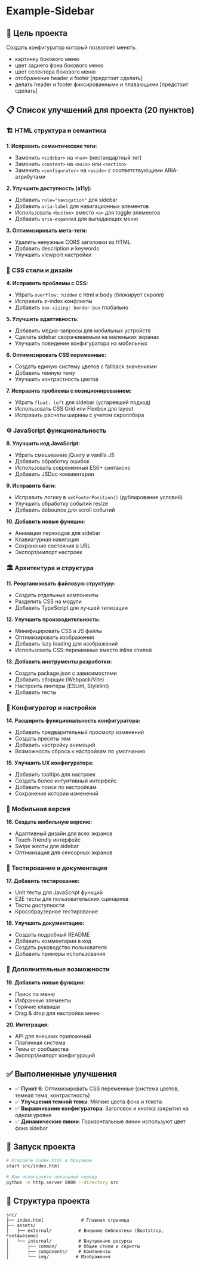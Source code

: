 # Example-Sidebar

## 🎯 Цель проекта
Создать конфигуратор который позволяет менять:
- картинку бокового меню
- цвет заднего фона бокового меню
- цвет селектора бокового меню
- отображение header и footer [предстоит сделать]
- делать header и footer фиксированными и плавающими [предстоит сделать]

## 📋 Список улучшений для проекта (20 пунктов)

### 🏗️ HTML структура и семантика

**1. Исправить семантические теги:**
- Заменить `<sidebar>` на `<nav>` (нестандартный тег)
- Заменить `<content>` на `<main>` или `<section>`
- Заменить `<configurator>` на `<aside>` с соответствующими ARIA-атрибутами

**2. Улучшить доступность (a11y):**
- Добавить `role="navigation"` для sidebar
- Добавить `aria-label` для навигационных элементов
- Использовать `<button>` вместо `<a>` для toggle элементов
- Добавить `aria-expanded` для выпадающих меню

**3. Оптимизировать мета-теги:**
- Удалить ненужные CORS заголовки из HTML
- Добавить description и keywords
- Улучшить viewport настройки

### 🎨 CSS стили и дизайн

**4. Исправить проблемы с CSS:**
- Убрать `overflow: hidden` с html и body (блокирует скролл)
- Исправить z-index конфликты
- Добавить `box-sizing: border-box` глобально

**5. Улучшить адаптивность:**
- Добавить медиа-запросы для мобильных устройств
- Сделать sidebar сворачиваемым на маленьких экранах
- Улучшить поведение конфигуратора на мобильных

**6. Оптимизировать CSS переменные:**
- Создать единую систему цветов с fallback значениями
- Добавить темную тему
- Улучшить контрастность цветов

**7. Исправить проблемы с позиционированием:**
- Убрать `float: left` для sidebar (устаревший подход)
- Использовать CSS Grid или Flexbox для layout
- Исправить расчеты ширины с учетом скроллбара

### ⚙️ JavaScript функциональность

**8. Улучшить код JavaScript:**
- Убрать смешивание jQuery и vanilla JS
- Добавить обработку ошибок
- Использовать современный ES6+ синтаксис
- Добавить JSDoc комментарии

**9. Исправить баги:**
- Исправить логику в `setFooterPosition()` (дублирование условий)
- Улучшить обработку событий resize
- Добавить debounce для scroll событий

**10. Добавить новые функции:**
- Анимации переходов для sidebar
- Клавиатурная навигация
- Сохранение состояния в URL
- Экспорт/импорт настроек

### 🏛️ Архитектура и структура

**11. Реорганизовать файловую структуру:**
- Создать отдельные компоненты
- Разделить CSS на модули
- Добавить TypeScript для лучшей типизации

**12. Улучшить производительность:**
- Минифицировать CSS и JS файлы
- Оптимизировать изображения
- Добавить lazy loading для изображений
- Использовать CSS-переменные вместо inline стилей

**13. Добавить инструменты разработки:**
- Создать package.json с зависимостями
- Добавить сборщик (Webpack/Vite)
- Настроить линтеры (ESLint, Stylelint)
- Добавить тесты

### 🔧 Конфигуратор и настройки

**14. Расширить функциональность конфигуратора:**
- Добавить предварительный просмотр изменений
- Создать пресеты тем
- Добавить настройку анимаций
- Возможность сброса к настройкам по умолчанию

**15. Улучшить UX конфигуратора:**
- Добавить tooltips для настроек
- Создать более интуитивный интерфейс
- Добавить поиск по настройкам
- Сохранение истории изменений

### 📱 Мобильная версия

**16. Создать мобильную версию:**
- Адаптивный дизайн для всех экранов
- Touch-friendly интерфейс
- Swipe жесты для sidebar
- Оптимизация для сенсорных экранов

### 🧪 Тестирование и документация

**17. Добавить тестирование:**
- Unit тесты для JavaScript функций
- E2E тесты для пользовательских сценариев
- Тесты доступности
- Кроссбраузерное тестирование

**18. Улучшить документацию:**
- Создать подробный README
- Добавить комментарии в код
- Создать руководство пользователя
- Добавить примеры использования

### 🚀 Дополнительные возможности

**19. Добавить новые функции:**
- Поиск по меню
- Избранные элементы
- Горячие клавиши
- Drag & drop для настройки меню

**20. Интеграция:**
- API для внешних приложений
- Плагинная система
- Темы от сообщества
- Экспорт/импорт конфигураций

## ✅ Выполненные улучшения

- ✅ **Пункт 6**: Оптимизировать CSS переменные (система цветов, темная тема, контрастность)
- ✅ **Улучшения темной темы**: Мягкие цвета фона и текста
- ✅ **Выравнивание конфигуратора**: Заголовок и кнопка закрытия на одном уровне
- ✅ **Динамические линии**: Горизонтальные линии используют цвет фона sidebar

## 🚀 Запуск проекта

```bash
# Откройте index.html в браузере
start src/index.html

# Или используйте локальный сервер
python -m http.server 8000 --directory src
```

## 📁 Структура проекта

```
src/
├── index.html              # Главная страница
├── assets/
│   ├── external/          # Внешние библиотеки (Bootstrap, FontAwesome)
│   └── internal/          # Внутренние ресурсы
│       ├── common/        # Общие стили и скрипты
│       ├── components/    # Компоненты
│       └── img/          # Изображения
```
